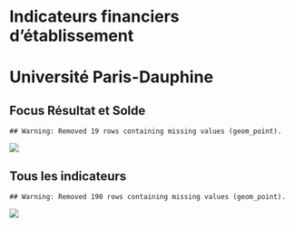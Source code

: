 Indicateurs financiers d’établissement
================

# Université Paris-Dauphine

## Focus Résultat et Solde

    ## Warning: Removed 19 rows containing missing values (geom_point).

![](université_paris_dauphine_files/figure-gfm/etab.focus-1.png)<!-- -->

## Tous les indicateurs

    ## Warning: Removed 190 rows containing missing values (geom_point).

![](université_paris_dauphine_files/figure-gfm/etab-1.png)<!-- -->
